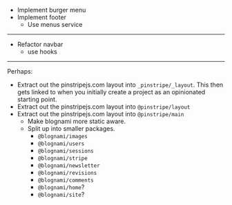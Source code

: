 

- Implement burger menu
- Implement footer
    - Use menus service

---

- Refactor navbar
    - use hooks

---

Perhaps:
- Extract out the pinstripejs.com layout into `_pinstripe/_layout`. This then gets linked to when you initially create a project as an opinionated starting point.
- Extract out the pinstripejs.com layout into `@pinstripe/layout`
- Extract out the pinstripejs.com layout into `@pinstripe/main`
    - Make blognami more static aware.
    - Split up into smaller packages.
        - `@blognami/images`
        - `@blognami/users`
        - `@blognami/sessions`
        - `@blognami/stripe`
        - `@blognami/newsletter`
        - `@blognami/revisions`
        - `@blognami/comments`
        - `@blognami/home`?
        - `@blognami/site`?
